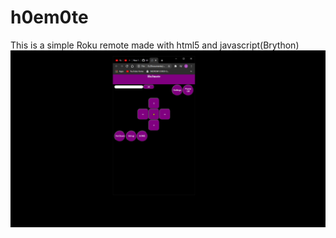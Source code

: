 # h0em0te
This is a simple Roku remote made with html5 and javascript(Brython)
![Screenshot](hoemote.png)
